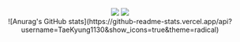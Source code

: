 <center>
<img src="https://img.shields.io/badge/Python-3766AB?style=flat-square&logo=Python&logoColor=white"/></a>
<img src="https://img.shields.io/badge/C-A8B9CC?style=flat-square&logo=C&logoColor=white"/></a>
</br>
![Anurag's GitHub stats](https://github-readme-stats.vercel.app/api?username=TaeKyung1130&show_icons=true&theme=radical)
</center>
